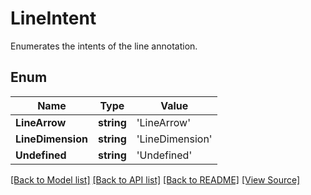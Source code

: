 # LineIntent
Enumerates the intents of the line annotation.

## Enum
Name | Type | Value
------------ | ------------- | -------------
**LineArrow** | **string** | 'LineArrow'
**LineDimension** | **string** | 'LineDimension'
**Undefined** | **string** | 'Undefined'

[[Back to Model list]](../README.md#documentation-for-models) [[Back to API list]](../README.md#documentation-for-api-endpoints) [[Back to README]](../README.md) [[View Source]](../src/models/lineIntent.ts)

